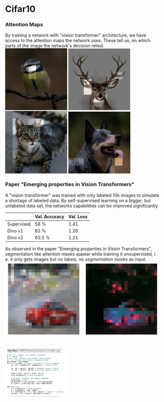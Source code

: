 
# Cifar10

### Attention Maps
By training a network with "vision transformer" architecture, we have access to the attention maps the network uses.
These tell us, on which parts of the image the network's decision relied.<br>
<img src="images/bird examle2.png" width="200px"/> <img src="images/deer example2.png" width="200px"/><br>
<img src="images/cat example1.jpg" width="200px"/> <img src="images/dog example1.png" width="200px"/>


### Paper "Emerging properties in Vision Transformers"
A "vision transformer" was trained with only labeled 10k images to simulate a shortage of labeled data.
By self-supervised learning on a bigger, but unlabeled data set, the networks capabilities can be improved
significantly.

<!---
|               |  Supervised |  Dino v1  |  Dino v2 |
|---------------|-------------|-----------|----------|
| Val. Loss     |  1.412      |  1.258    |  1.206   |
| Val. Accuracy |  58 %       |  62 %     |  63.5 %  | --->

|            |  Val. Accuracy | Val. Loss |
|------------|----------------|-----------|
| Supervised |  58 %          |  1.41     |
| Dino v1    |  62 %          |  1.26     | 
| Dino v2    |  63.5 %        |  1.21     |

As observed in the paper "Emerging properties in Vision Transformers", segmentation like attention masks appear
while training it unsupervised, i. e. it only gets images but *no labels, no segmentation masks* as input.
<img src="images/emerging_properties_car.png" width="500px"/><br><br>

<img src="images/dino_algorithm.png" width="200px">